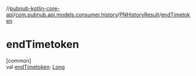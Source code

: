 //[pubnub-kotlin-core-api](../../../index.md)/[com.pubnub.api.models.consumer.history](../index.md)/[PNHistoryResult](index.md)/[endTimetoken](end-timetoken.md)

# endTimetoken

[common]\
val [endTimetoken](end-timetoken.md): [Long](https://kotlinlang.org/api/latest/jvm/stdlib/kotlin/-long/index.html)
